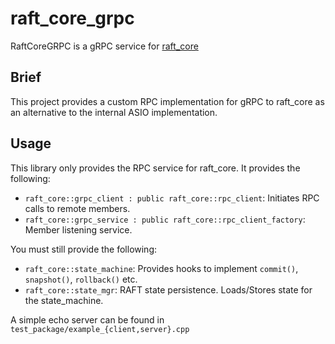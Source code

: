 # raft_core_grpc

RaftCoreGRPC is a gRPC service for [raft_core](https://github.corp.ebay.com/nukvengine/raft_core)

## Brief

This project provides a custom RPC implementation for gRPC to raft_core as an alternative
to the internal ASIO implementation.

## Usage

This library only provides the RPC service for raft_core. It provides the following:

* `raft_core::grpc_client : public raft_core::rpc_client`: Initiates RPC calls to remote members.
* `raft_core::grpc_service : public raft_core::rpc_client_factory`: Member listening service.

You must still provide the following:

* `raft_core::state_machine`: Provides hooks to implement `commit()`, `snapshot()`, `rollback()` etc.
* `raft_core::state_mgr`: RAFT state persistence. Loads/Stores state for the state_machine.

A simple echo server can be found in `test_package/example_{client,server}.cpp`
